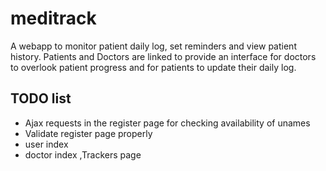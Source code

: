 # meditrack
A webapp to monitor patient daily log, set reminders and view patient history. Patients and Doctors are linked to provide an interface for doctors to overlook patient progress and for patients to update their daily log.  

## TODO list  
* Ajax requests in the register page for checking availability of unames  
* Validate register page properly  
* user index  
* doctor index  ,Trackers page  
